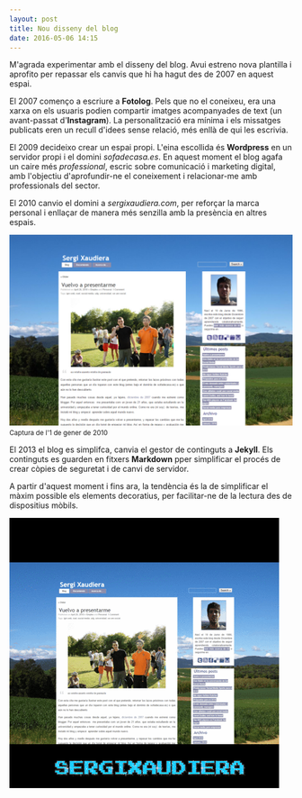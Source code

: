 ```yaml
---
layout: post
title: Nou disseny del blog
date: 2016-05-06 14:15
---
```

M'agrada experimentar amb el disseny del blog. Avui estreno nova plantilla i aprofito per repassar els canvis que hi ha hagut des de 2007 en aquest espai.

El 2007 començo a escriure a **Fotolog**. Pels que no el coneixeu, era una xarxa on els usuaris podien compartir imatges acompanyades de text (un avant-passat d'**Instagram**). La personalització era mínima i els missatges publicats eren un recull d'idees sense relació, més enllà de qui les escrivia.

El 2009 decideixo crear un espai propi. L'eina escollida és **Wordpress** en un servidor propi i el domini *sofadecasa.es*. En aquest moment el blog agafa un caire més *professional*, escric sobre comunicació i marketing digital, amb l'objectiu d'aprofundir-ne el coneixement i relacionar-me amb professionals del sector.

El 2010 canvio el domini a *sergixaudiera.com*, per reforçar la marca personal i enllaçar de manera més senzilla amb la presència en altres espais.

![Captura de sergixaudiera.com a 20100501](/img/20160506_web_20100501.png)
<small>Captura de l'1 de gener de 2010</small>

El 2013 el blog es simplifca, canvia el gestor de continguts a **Jekyll**. Els continguts es guarden en fitxers **Markdown** pper simplificar el procés de crear còpies de seguretat i de canvi de servidor.

A partir d'aquest moment i fins ara, la tendència és la de simplificar el màxim possible els elements decoratius, per facilitar-ne de la lectura des de dispositius mòbils. 

![Captura de sergixaudiera.com a 20100501](/img/20160506_web_gif.gif)
